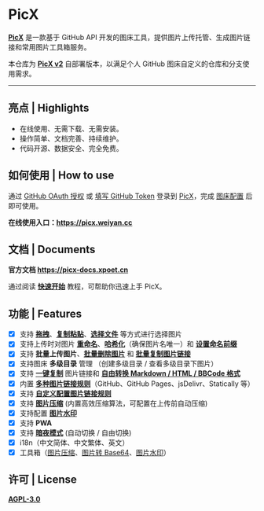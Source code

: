 # PicX

**[PicX](https://github.com/XPoet/picx)** 是一款基于 GitHub API 开发的图床工具，提供图片上传托管、生成图片链接和常用图片工具箱服务。

本仓库为 **[PicX v2](https://github.com/XPoet/picx/tree/v2)** 自部署版本，以满足个人 GitHub 图床自定义的仓库和分支使用需求。

---

## 亮点 | Highlights

- 在线使用、无需下载、无需安装。
- 操作简单、文档完善、持续维护。
- 代码开源、数据安全、完全免费。

## 如何使用 | How to use

通过 [GitHub OAuth 授权](https://picx-docs.xpoet.cn/docs/usage-guide/config.html#github-oauth-%E6%8E%88%E6%9D%83%E7%99%BB%E5%BD%95) 或 [填写 GitHub Token](https://picx-docs.xpoet.cn/docs/usage-guide/config.html#%E5%A1%AB%E5%86%99-github-token-%E7%99%BB%E5%BD%95) 登录到 [PicX](https://picx.xpoet.cn)，完成 [图床配置](https://picx-docs.xpoet.cn/docs/usage-guide/config.html#%E5%9B%BE%E5%BA%8A%E9%85%8D%E7%BD%AE) 后即可使用。

**在线使用入口：https://picx.weiyan.cc**

## 文档 | Documents

**官方文档 https://picx-docs.xpoet.cn**

通过阅读 **[快速开始](https://picx-docs.xpoet.cn/docs/usage-guide/get-start.html)** 教程，可帮助你迅速上手 PicX。 

## 功能 | Features

- [x] 支持 **[拖拽](https://picx-docs.xpoet.cn/docs/usage-guide/upload.html#%E6%8B%96%E6%8B%BD%E5%9B%BE%E7%89%87)**、**[复制粘贴](https://picx-docs.xpoet.cn/docs/usage-guide/upload.html#%E5%A4%8D%E5%88%B6%E7%B2%98%E8%B4%B4)**、**[选择文件](https://picx-docs.xpoet.cn/docs/usage-guide/upload.html#%E9%80%89%E6%8B%A9%E6%96%87%E4%BB%B6)** 等方式进行选择图片
- [x] 支持上传时对图片 **[重命名](https://picx-docs.xpoet.cn/docs/usage-guide/upload.html#%E9%87%8D%E5%91%BD%E5%90%8D)**、**[哈希化](https://picx-docs.xpoet.cn/docs/usage-guide/upload.html#%E5%93%88%E5%B8%8C%E5%8C%96)**（确保图片名唯一）和 **[设置命名前缀](https://picx-docs.xpoet.cn/docs/usage-guide/upload.html#%E5%89%8D%E7%BC%80%E5%91%BD%E5%90%8D)**
- [x] 支持 **批量上传图片**、**[批量删除图片](https://picx-docs.xpoet.cn/usage-guide/management.html#%E5%88%A0%E9%99%A4-%E6%89%B9%E9%87%8F%E5%88%A0%E9%99%A4)** 和 **[批量复制图片链接](https://picx-docs.xpoet.cn/docs/usage-guide/management.html#%E6%89%B9%E9%87%8F%E5%A4%8D%E5%88%B6%E5%A4%9A%E5%BC%A0%E5%9B%BE%E7%89%87%E9%93%BE%E6%8E%A5)**
- [x] 支持图床 **多级目录** 管理 （创建多级目录 / 查看多级目录下图片）
- [x] 支持 **[一键复制](https://picx-docs.xpoet.cn/docs/usage-guide/upload.html#%E5%A4%8D%E5%88%B6%E5%9B%BE%E7%89%87%E9%93%BE%E6%8E%A5)** 图片链接和 **[自由转换 Markdown / HTML / BBCode 格式](https://picx-docs.xpoet.cn/docs/usage-guide/settings.html#%E5%9B%BE%E7%89%87%E9%93%BE%E6%8E%A5%E6%A0%BC%E5%BC%8F%E8%AE%BE%E7%BD%AE)**
- [x] 内置 **[多种图片链接规则](https://picx-docs.xpoet.cn/docs/usage-guide/settings.html#%E5%9B%BE%E7%89%87%E9%93%BE%E6%8E%A5%E8%A7%84%E5%88%99%E9%85%8D%E7%BD%AE)**（GitHub、GitHub Pages、jsDelivr、Statically 等）
- [x] 支持 **[自定义配置图片链接规则](https://picx-docs.xpoet.cn/docs/usage-guide/settings.html#%E9%85%8D%E7%BD%AE%E8%87%AA%E5%AE%9A%E4%B9%89%E5%9B%BE%E7%89%87%E9%93%BE%E6%8E%A5%E8%A7%84%E5%88%99)**
- [x] 支持 **[图片压缩](https://picx-docs.xpoet.cn/docs/usage-guide/settings.html#%E5%9B%BE%E7%89%87%E5%8E%8B%E7%BC%A9%E8%AE%BE%E7%BD%AE)** (内置高效压缩算法，可配置在上传前自动压缩)
- [x] 支持配置 **[图片水印](https://picx-docs.xpoet.cn/docs/usage-guide/settings.html#%E5%9B%BE%E7%89%87%E6%B0%B4%E5%8D%B0%E8%AE%BE%E7%BD%AE)**
- [x] 支持 **PWA**
- [x] 支持 **[暗夜模式](https://picx-docs.xpoet.cn/docs/usage-guide/settings.html#%E4%B8%BB%E9%A2%98%E8%AE%BE%E7%BD%AE)** (自动切换 / 自由切换)
- [x] i18n（中文简体、中文繁体、英文）
- [x] 工具箱（[图片压缩](https://picx-docs.xpoet.cn/docs/usage-guide/toolbox.html#%E5%9B%BE%E7%89%87%E5%8E%8B%E7%BC%A9)、[图片转 Base64](https://picx-docs.xpoet.cn/docs/usage-guide/toolbox.html#%E5%9B%BE%E7%89%87%E8%BD%AC-base64)、[图片水印](https://picx-docs.xpoet.cn/docs/usage-guide/toolbox.html#%E5%9B%BE%E7%89%87%E6%B0%B4%E5%8D%B0)）

## 许可 | License

**[AGPL-3.0](https://github.com/XPoet/picx/blob/master/LICENSE)** 
